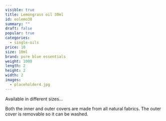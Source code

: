 ```yaml
---
visible: true
title: Lemongrass oil 30ml
id: eolemo30
summary: ""
draft: false
popular: true
categories:
  - single-oils
price: 10
size: 10ml
brand: pure blue essentials
weight: 1000
length: 2
height: 2
width: 2
images:
  - placeholder4.jpg
---
```

Available in different sizes...

Both the inner and outer covers are made from all natural fabrics. The outer cover is removable so it can be washed.